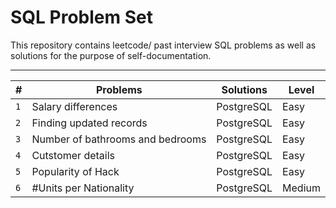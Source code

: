 # SQL Problem Set
This repository contains leetcode/ past interview SQL problems as well as solutions for the purpose of self-documentation.

------------------------------------------------------------------------------------------------------------

| # | Problems | Solutions | Level |
| --- | --- | --- | --- |
| `1` | Salary differences | PostgreSQL | Easy |
| `2` | Finding updated records | PostgreSQL | Easy |
| `3` | Number of bathrooms and bedrooms | PostgreSQL | Easy |
| `4` | Cutstomer details | PostgreSQL | Easy |
| `5` | Popularity of Hack | PostgreSQL | Easy |
| `6` | #Units per Nationality | PostgreSQL | Medium |
